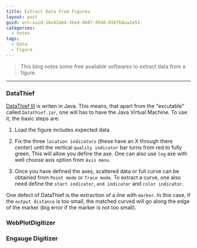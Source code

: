 ```yaml
---
title: Extract Data From Figures
layout: post
guid: urn:uuid:16e42ab4-3be4-4687-8946-65bfb8aa2e51
categories:
  - notes
tags:
  - Data
  - Figure
---
```



> This blog notes some free available softwares to extract data from a figure.


---

### DataThief
[DataThief III](http://datathief.org/) is writen in Java. This means, that apart from the "excutable" called `Datathief.jar`, 
one will has to have the Java Virtual Machine. To use it, the basic steps are:

1. Load the figure includes expected data

2. Fix the three `location indicators` (these have an X through there center) until the vertical `quality indicator` bar turns from red to fully green. This will allow you define the axe. One 
can also use `log` axe with well choose axis option from `Axis menu`

3. Once you have defined the axes, scattered data or full curve can be obtained from `Point mode` or `Trace mode`. To extract a curve, one also need define the `start indicator`, `end indicator`
and `color indicator`.

One defect of DataThief is the extraction of a line with `marker`. In this case, if the `output distance` is too small, the matched curved will go along the edge of the marker (big error if the marker is not too small).

### WebPlotDigitizer


### Engauge Digitizer
